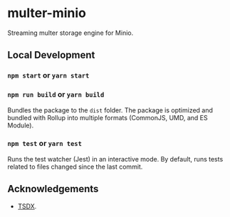 # multer-minio

Streaming multer storage engine for Minio.

## Local Development

### `npm start` or `yarn start`

### `npm run build` or `yarn build`

Bundles the package to the `dist` folder.
The package is optimized and bundled with Rollup into multiple formats (CommonJS, UMD, and ES Module).

### `npm test` or `yarn test`

Runs the test watcher (Jest) in an interactive mode.
By default, runs tests related to files changed since the last commit.

## Acknowledgements

- [TSDX](https://github.com/jaredpalmer/tsdx).
